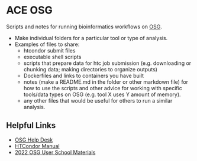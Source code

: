 # ACE OSG 
Scripts and notes for running bioinformatics workflows on [OSG](https://osg-htc.org/).

- Make individual folders for a particular tool or type of analysis.  
- Examples of files to share:
  - htcondor submit files
  - executable shell scripts
  - scripts that prepare data for htc job submission (e.g. downloading or chunking data; making directories to organize outputs)
  - Dockerfiles and links to containers you have built
  - notes (make a README.md in the folder or other markdown file) for how to use the scripts and other advice for working with specific tools/data types on OSG (e.g. tool X uses Y amount of memory).
  - any other files that would be useful for others to run a similar analysis.

## Helpful Links
- [OSG Help Desk](https://support.opensciencegrid.org/support/home)
- [HTCondor Manual](https://htcondor.readthedocs.io/en/latest/)
- [2022 OSG User School Materials](https://osg-htc.org/user-school-2022/materials/)

